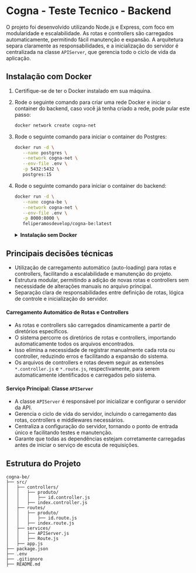# Cogna - Teste Tecnico - Backend
O projeto foi desenvolvido utilizando Node.js e Express, com foco em modularidade e escalabilidade. As rotas e controllers são carregados automaticamente, permitindo fácil manutenção e expansão. A arquitetura separa claramente as responsabilidades, e a inicialização do servidor é centralizada na classe `APIServer`, que gerencia todo o ciclo de vida da aplicação.

## Instalação com Docker
1. Certifique-se de ter o Docker instalado em sua máquina.
2. Rode o seguinte comando para criar uma rede Docker e iniciar o container do backend, caso você já tenha criado a rede, pode pular este passo:
   ```bash
   docker network create cogna-net
   ```
3. Rode o seguinte comando para iniciar o container do Postgres:
   ```bash
   docker run -d \
      --name postgres \
      --network cogna-net \
      --env-file .env \
      -p 5432:5432 \
      postgres:15
   ```
4. Rode o seguinte comando para iniciar o container do backend:
   ```bash
   docker run -d \
      --name cogna-be \
      --network cogna-net \
      --env-file .env \
      -p 8000:8000 \
      feliperamosdevelop/cogna-be:latest
   ```

   <details>
   <summary><strong>Instalação sem Docker</strong></summary>

   Para rodar o projeto sem Docker, siga os passos abaixo:
   1. Clone o repositório:
      ```bash
      git clone https://github.com/FelipeRamosDev/cogna-be.git
      cd cogna-be
      ```
   2. Instale as dependências:
      ```bash
      npm install
      ```
   3. Crie um arquivo `.env` na raiz do projeto com as seguintes variáveis de ambiente, se a variável `PORT` não estiver definida, a porta padrão será 8000:
      ```env
      PORT=<PORT>
      ```
   4. Inicie o servidor:
      ```bash
      npm start
      ```
   </details>

## Principais decisões técnicas
- Utilização de carregamento automático (auto-loading) para rotas e controllers, facilitando a escalabilidade e manutenção do projeto.
- Estrutura modular, permitindo a adição de novas rotas e controllers sem necessidade de alterações manuais no arquivo principal.
- Separação clara de responsabilidades entre definição de rotas, lógica de controle e inicialização do servidor.

#### Carregamento Automático de Rotas e Controllers
- As rotas e controllers são carregados dinamicamente a partir de diretórios específicos.
- O sistema percorre os diretórios de rotas e controllers, importando automaticamente todos os arquivos encontrados.
- Isso elimina a necessidade de registrar manualmente cada rota ou controller, reduzindo erros e facilitando a expansão do sistema.
- Os arquivos de controllers e rotas devem seguir as extensões `*.controller.js` e `*.route.js`, respectivamente, para serem automaticamente identificados e carregados pelo sistema.

#### Serviço Principal: Classe `APIServer`
- A classe `APIServer` é responsável por inicializar e configurar o servidor da API.
- Gerencia o ciclo de vida do servidor, incluindo o carregamento das rotas, controllers e middlewares necessários.
- Centraliza a configuração do servidor, tornando o ponto de entrada único e facilitando testes e manutenção.
- Garante que todas as dependências estejam corretamente carregadas antes de iniciar o serviço de escuta de requisições.

## Estrutura do Projeto
```   plaintext
cogna-be/
├── src/
│   ├── controllers/
│   │   ├── produto/
│   │   │   ├── id.controller.js
│   │   ├── index.controller.js
│   ├── routes/
│   │   ├── produto/
│   │   │   ├── id.route.js
│   │   ├── index.route.js
│   ├── services/
│   │   ├── APIServer.js
│   │   ├── Route.js
│   ├── app.js
├── package.json
├── .env
├── .gitignore
├── README.md
```
